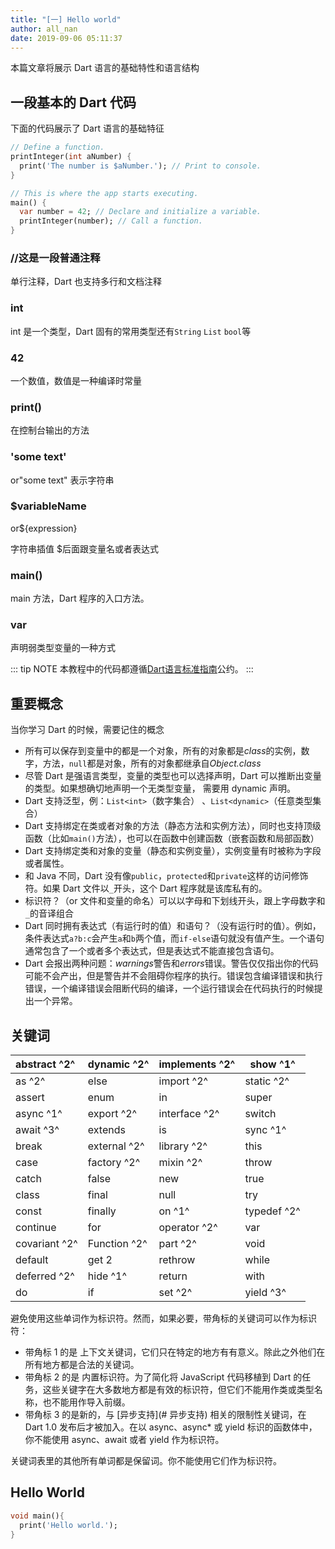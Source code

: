 ```yaml
---
title: "[一] Hello world"
author: all_nan
date: 2019-09-06 05:11:37
---
```


本篇文章将展示 Dart 语言的基础特性和语言结构

## 一段基本的 Dart 代码

下面的代码展示了 Dart 语言的基础特征

```Dart
// Define a function.
printInteger(int aNumber) {
  print('The number is $aNumber.'); // Print to console.
}

// This is where the app starts executing.
main() {
  var number = 42; // Declare and initialize a variable.
  printInteger(number); // Call a function.
}

```

### //这是一段普通注释

单行注释，Dart 也支持多行和文档注释

### int

int 是一个类型，Dart 固有的常用类型还有`String` `List` `bool`等

### 42

一个数值，数值是一种编译时常量

### print()

在控制台输出的方法

### 'some text'

or"some text" 表示字符串

### $variableName

or\${expression}

字符串插值 \$后面跟变量名或者表达式

### main()

main 方法，Dart 程序的入口方法。

### var

声明弱类型变量的一种方式

::: tip NOTE
本教程中的代码都遵循[Dart语言标准指南](https://dart.dev/guides/language/effective-dart/style)公约。
:::

## 重要概念

当你学习 Dart 的时候，需要记住的概念

- 所有可以保存到变量中的都是一个对象，所有的对象都是*class*的实例，数字，方法，`null`都是对象，所有的对象都继承自*Object.class*
- 尽管 Dart 是强语言类型，变量的类型也可以选择声明，Dart 可以推断出变量的类型。如果想确切地声明一个无类型变量， 需要用 dynamic 声明。
- Dart 支持泛型，例：`List<int>`（数字集合） 、`List<dynamic>`（任意类型集合）
- Dart 支持绑定在类或者对象的方法（静态方法和实例方法），同时也支持顶级函数（比如`main()`方法），也可以在函数中创建函数（嵌套函数和局部函数）
- Dart 支持绑定类和对象的变量（静态和实例变量），实例变量有时被称为字段或者属性。
- 和 Java 不同，Dart 没有像`public`，`protected`和`private`这样的访问修饰符。如果 Dart 文件以`_`开头，这个 Dart 程序就是该库私有的。
- 标识符？（or 文件和变量的命名）可以以字母和下划线开头，跟上字母数字和`_`的音译组合
- Dart 同时拥有表达式（有运行时的值）和语句？（没有运行时的值）。例如，条件表达式`a?b:c`会产生`a`和`b`两个值，而`if-else`语句就没有值产生。一个语句通常包含了一个或者多个表达式，但是表达式不能直接包含语句。
- Dart 会报出两种问题：*warnings*警告和*errors*错误。警告仅仅指出你的代码可能不会产出，但是警告并不会阻碍你程序的执行。错误包含编译错误和执行错误，一个编译错误会阻断代码的编译，一个运行错误会在代码执行的时候提出一个异常。

## 关键词

| abstract ^2^  | dynamic ^2^  | implements ^2^ | show ^1^    |
| :------------ | ------------ | -------------- | ----------- |
| as ^2^        | else         | import ^2^     | static ^2^  |
| assert        | enum         | in             | super       |
| async ^1^     | export ^2^   | interface ^2^  | switch      |
| await ^3^     | extends      | is             | sync ^1^    |
| break         | external ^2^ | library ^2^    | this        |
| case          | factory ^2^  | mixin ^2^      | throw       |
| catch         | false        | new            | true        |
| class         | final        | null           | try         |
| const         | finally      | on ^1^         | typedef ^2^ |
| continue      | for          | operator ^2^   | var         |
| covariant ^2^ | Function ^2^ | part ^2^       | void        |
| default       | get 2        | rethrow        | while       |
| deferred ^2^  | hide ^1^     | return         | with        |
| do            | if           | set ^2^        | yield ^3^   |

避免使用这些单词作为标识符。然而，如果必要，带角标的关键词可以作为标识符：

- 带角标 1 的是 上下文关键词，它们只在特定的地方有有意义。除此之外他们在所有地方都是合法的关键词。
- 带角标 2 的是 内置标识符。为了简化将 JavaScript 代码移植到 Dart 的任务，这些关键字在大多数地方都是有效的标识符，但它们不能用作类或类型名称，也不能用作导入前缀。
- 带角标 3 的是新的，与 [异步支持](# 异步支持) 相关的限制性关键词，在 Dart 1.0 发布后才被加入。在以 async、async\* 或 yield 标识的函数体中，你不能使用 async、await 或者 yield 作为标识符。

关键词表里的其他所有单词都是保留词。你不能使用它们作为标识符。

## Hello World

```Dart
void main(){
  print('Hello world.');
}
```

